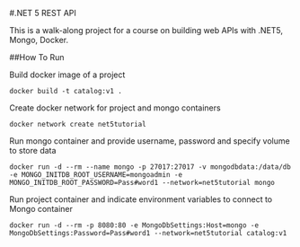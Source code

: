 #.NET 5 REST API

This is a walk-along project for a course on building web APIs with .NET5, Mongo, Docker.

##How To Run

Build docker image of a project

`docker build -t catalog:v1 .`

Create docker network for project and mongo containers

`docker network create net5tutorial`

Run mongo container and provide username, password and specify volume to store data

`docker run -d --rm --name mongo -p 27017:27017 -v mongodbdata:/data/db -e MONGO_INITDB_ROOT_USERNAME=mongoadmin -e MONGO_INITDB_ROOT_PASSWORD=Pass#word1 --network=net5tutorial mongo`

Run project container and indicate environment variables to connect to Mongo container

`docker run -d --rm -p 8080:80 -e MongoDbSettings:Host=mongo -e MongoDbSettings:Password=Pass#word1 --network=net5tutorial catalog:v1`
